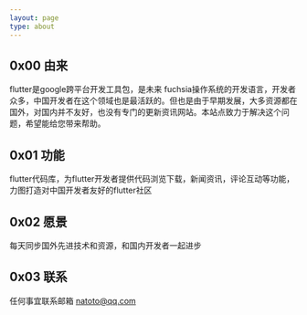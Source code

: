 ```yaml
---
layout: page
type: about
---
```



## 0x00 由来
  flutter是google跨平台开发工具包，是未来 fuchsia操作系统的开发语言，开发者众多，中国开发者在这个领域也是最活跃的。但也是由于早期发展，大多资源都在国外，对国内并不友好，也没有专门的更新资讯网站。本站点致力于解决这个问题，希望能给您带来帮助。

## 0x01 功能
 flutter代码库，为flutter开发者提供代码浏览下载，新闻资讯，评论互动等功能，力图打造对中国开发者友好的flutter社区

## 0x02 愿景
每天同步国外先进技术和资源，和国内开发者一起进步

## 0x03 联系
任何事宜联系邮箱 natoto@qq.com
